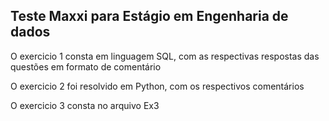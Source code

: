 ## **Teste Maxxi para Estágio em Engenharia de dados**

O exercicio 1 consta em linguagem SQL, com as respectivas respostas das questões em formato de comentário

O exercicio 2 foi resolvido em Python, com os respectivos comentários

O exercicio 3 consta no arquivo Ex3
